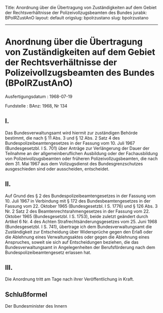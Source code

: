 Title: Anordnung über die Übertragung von Zuständigkeiten auf dem Gebiet der Rechtsverhältnisse
  der Polizeivollzugsbeamten des Bundes
jurabk: BPolRZustAnO
layout: default
origslug: bpolrzustano
slug: bpolrzustano

---

# Anordnung über die Übertragung von Zuständigkeiten auf dem Gebiet der Rechtsverhältnisse der Polizeivollzugsbeamten des Bundes (BPolRZustAnO)

Ausfertigungsdatum
:   1968-07-19

Fundstelle
:   BAnz: 1968, Nr 134



## I.

Das Bundesverwaltungsamt wird hiermit zur zuständigen Behörde
bestimmt, die nach § 11 Abs. 3 und § 12 Abs. 2 Satz 4 des
Bundespolizeibeamtengesetzes in der Fassung vom 10. Juli 1967
(Bundesgesetzbl. I S. 701) über Anträge zur Verlängerung der Dauer der
Teilnahme an der allgemeinberuflichen Ausbildung oder der
Fachausbildung von Polizeivollzugsbeamten oder früheren
Polizeivollzugsbeamten, die nach dem 31. Mai 1967 aus dem
Vollzugsdienst des Bundesgrenzschutzes ausgeschieden sind oder
ausscheiden, entscheidet.


## II.

Auf Grund des § 2 des Bundespolizeibeamtengesetzes in der Fassung vom
10\. Juli 1967 in Verbindung mit § 172 des Bundesbeamtengesetzes in der
Fassung vom 22. Oktober 1965 (Bundesgesetzbl. I S. 1776) und § 126
Abs. 3 Nr. 2 Satz 2 des Beamtenrechtsrahmengesetzes in der Fassung vom
22\. Oktober 1965 (Bundesgesetzbl. I S. 1753), beide zuletzt geändert
durch Artikel 6 Nr. 4 des Achten Strafrechtsänderungsgesetzes vom 25.
Juni 1968 (Bundesgesetzbl. I S. 741), übertrage ich dem
Bundesverwaltungsamt die Zuständigkeit zur Entscheidung über
Widersprüche gegen den Erlaß oder die Ablehnung eines Verwaltungsaktes
oder gegen die Ablehnung eines Anspruches, soweit sie sich auf
Entscheidungen beziehen, die das Bundesverwaltungsamt in
Angelegenheiten der Berufsförderung nach dem
Bundespolizeibeamtengesetz erlassen hat.


## III.

Die Anordnung tritt am Tage nach ihrer Veröffentlichung in Kraft.


## Schlußformel

Der Bundesminister des Innern

